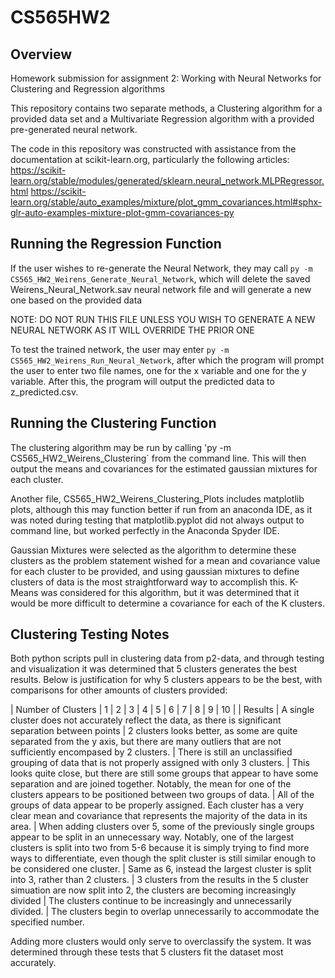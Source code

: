 # CS565HW2

## Overview
Homework submission for assignment 2: Working with Neural Networks for Clustering and Regression algorithms

This repository contains two separate methods, a Clustering algorithm for a provided data set and a Multivariate Regression algorithm with a provided pre-generated neural network.

The code in this repository was constructed with assistance from the documentation at scikit-learn.org, particularly the following articles:
https://scikit-learn.org/stable/modules/generated/sklearn.neural_network.MLPRegressor.html
https://scikit-learn.org/stable/auto_examples/mixture/plot_gmm_covariances.html#sphx-glr-auto-examples-mixture-plot-gmm-covariances-py

## Running the Regression Function

If the user wishes to re-generate the Neural Network, they may call `py -m CS565_HW2_Weirens_Generate_Neural_Network`, which will delete the saved Weirens_Neural_Network.sav neural network file and will generate a new one based on the provided data

NOTE: DO NOT RUN THIS FILE UNLESS YOU WISH TO GENERATE A NEW NEURAL NETWORK AS IT WILL OVERRIDE THE PRIOR ONE

To test the trained network, the user may enter `py -m CS565_HW2_Weirens_Run_Neural_Network`, after which the program will prompt the user to enter two file names, one for the x variable and one for the y variable. After this, the program will output the predicted data to z_predicted.csv.

## Running the Clustering Function

The clustering algorithm may be run by calling 'py -m CS565_HW2_Weirens_Clustering` from the command line. This will then output the means and covariances for the estimated gaussian mixtures for each cluster.

Another file, CS565_HW2_Weirens_Clustering_Plots includes matplotlib plots, although this may function better if run from an anaconda IDE, as it was noted during testing that matplotlib.pyplot did not always output to command line, but worked perfectly in the Anaconda Spyder IDE.

Gaussian Mixtures were selected as the algorithm to determine these clusters as the problem statement wished for a mean and covariance value for each cluster to be provided, and using gaussian mixtures to define clusters of data is the most straightforward way to accomplish this. K-Means was considered for this algorithm, but it was determined that it would be more difficult to determine a covariance for each of the K clusters.

## Clustering Testing Notes

Both python scripts pull in clustering data from p2-data, and through testing and visualization it was determined that 5 clusters generates the best results. Below is justification for why 5 clusters appears to be the best, with comparisons for other amounts of clusters provided:

| Number of Clusters | 1 | 2 | 3 | 4 | 5 | 6 | 7 | 8 | 9 | 10 |
| Results | A single cluster does not accurately reflect the data, as there is significant separation between points | 2 clusters looks better, as some are quite separated from the y axis, but there are many outliers that are not sufficiently encompased by 2 clusters. | There is still an unclassified grouping of data that is not properly assigned with only 3 clusters. | This looks quite close, but there are still some groups that appear to have some separation and are joined together. Notably, the mean for one of the clusters appears to be positioned between two groups of data. | All of the groups of data appear to be properly assigned. Each cluster has a very clear mean and covariance that represents the majority of the data in its area. | When adding clusters over 5, some of the previously single groups appear to be split in an unnecessary way. Notably, one of the largest clusters is split into two from 5-6 because it is simply trying to find more ways to differentiate, even though the split cluster is still similar enough to be considered one cluster. | Same as 6, instead the largest cluster is split into 3, rather than 2 clusters. | 3 clusters from the results in the 5 cluster simuation are now split into 2, the clusters are becoming increasingly divided | The clusters continue to be increasingly and unnecessarily divided. | The clusters begin to overlap unnecessarily to accommodate the specified number.

Adding more clusters would only serve to overclassify the system. It was determined through these tests that 5 clusters fit the dataset most accurately.
